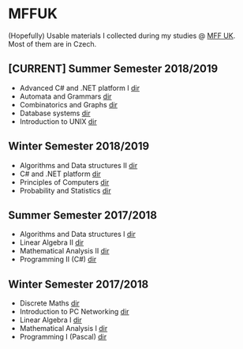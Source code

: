 # MFFUK

(Hopefully) Usable materials I collected during my studies @ [MFF UK](https://www.mff.cuni.cz/studium/bcmgr/ok/ib3a23.htm).  
Most of them are in Czech.

## \[CURRENT\] Summer Semester 2018/2019
- Advanced C# and .NET platform I [dir](https://bastianluk.github.io/MFFUK/C%23%20and%20.NET/README.html)
- Automata and Grammars [dir](https://bastianluk.github.io/MFFUK/Automata%20and%20Grammars/README.html)
- Combinatorics and Graphs [dir](https://bastianluk.github.io/MFFUK/Combinatorics%20and%20Graphs/README.html)
- Database systems [dir](https://bastianluk.github.io/MFFUK/Database%20Systems/README.html)
- Introduction to UNIX [dir](https://bastianluk.github.io/MFFUK/Introduction%20to%20UNIX/README.html)
## Winter Semester 2018/2019
- Algorithms and Data structures II [dir](https://bastianluk.github.io/MFFUK/Algorithms%20and%20Data%20structures/README.html)
- C# and .NET platform [dir](https://bastianluk.github.io/MFFUK/C%23%20and%20.NET/README.html)
- Principles of Computers [dir](https://bastianluk.github.io/MFFUK/Principles%20of%20Computers/README.html)
- Probability and Statistics [dir](https://bastianluk.github.io/MFFUK/Probability%20and%20Statistics/README.html)
## Summer Semester 2017/2018
- Algorithms and Data structures I [dir](https://bastianluk.github.io/MFFUK/Algorithms%20and%20Data%20structures/README.html)
- Linear Algebra II [dir](https://bastianluk.github.io/MFFUK/Linear%20Algebra/README.html)
- Mathematical Analysis II [dir](./Mathematical%20Analysis/README.html)
- Programming II (C#) [dir](https://bastianluk.github.io/MFFUK/Programming/README.html)
## Winter Semester 2017/2018
- Discrete Maths [dir](https://bastianluk.github.io/MFFUK/Discrete%20Maths/README.html)
- Introduction to PC Networking [dir](https://bastianluk.github.io/MFFUK/Introduction%20to%20PC%20Networking/README.html)
- Linear Algebra I [dir](https://bastianluk.github.io/MFFUK/Linear%20Algebra/README.html)
- Mathematical Analysis I [dir](https://bastianluk.github.io/MFFUK/Mathematical%20Analysis/README.html)
- Programming I (Pascal) [dir](https://bastianluk.github.io/MFFUK/Programming/README.html)

